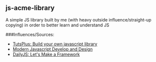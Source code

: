 js-acme-library
---------------
A simple JS library built by me (with heavy outside influence/straight-up copying) in order to better learn and understand JS

###Influences/Sources:

+ [TutsPlus: Build your own javascript library](http://net.tutsplus.com/tutorials/javascript-ajax/build-your-own-javascript-library-new-premium-tutorial-and-screencast/)
+ [Modern Javascript Develop and Design](http://www.larryullman.com/books/modern-javascript-develop-and-design/)
+ [DailyJS: Let's Make a Framework](http://dailyjs.com/2010/12/02/framework-review/)
